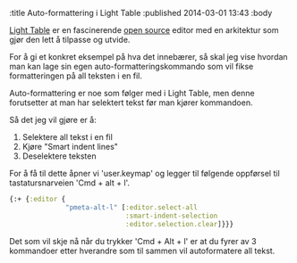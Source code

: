 :title Auto-formattering i Light Table
:published 2014-03-01 13:43
:body

[Light Table](http://www.lighttable.com/) er en fascinerende [open source](https://github.com/LightTable/LightTable) editor med en arkitektur som gjør den lett å tilpasse og utvide. 

For å gi et konkret eksempel på hva det innebærer, så skal jeg vise hvordan man kan lage sin egen auto-formatteringskommando som vil fikse formatteringen på all teksten i en fil.

Auto-formattering er noe som følger med i Light Table, men denne forutsetter at man har selektert tekst før man kjører kommandoen. 

Så det jeg vil gjøre er å: 

1.  Selektere all tekst i en fil
2.  Kjøre "Smart indent lines"
3.  Deselektere teksten 

For å få til dette åpner vi 'user.keymap' og legger til følgende oppførsel til tastatursnarveien 'Cmd + alt + l'.

```clj
{:+ {:editor {
              "pmeta-alt-l" [:editor.select-all 
              				 :smart-indent-selection 
              				 :editor.selection.clear]}}}
```

Det som vil skje nå når du trykker 'Cmd + Alt + l' er at du fyrer av 3 kommandoer etter hverandre som til sammen vil autoformatere all tekst.